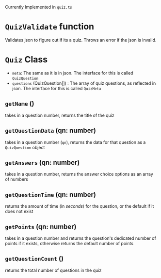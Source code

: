 Currently Implemented in `quiz.ts`

# `QuizValidate` function

Validates json to figure out if its a quiz. Throws an error if the json is invalid.

# `Quiz` Class

- `meta`: The same as it is in json. The interface for this is called `QuizQuestion`
- `questions` (QuizQuestion[]) : The array of quiz questions, as reflected in json. The interface for this is called `QuizMeta`

## `getName` ()

takes in a question number, returns the title of the quiz

## `getQuestionData` (qn: number)

takes in a question number (`qn`), returns the data for that question as a `QuizQuestion` object

## `getAnswers` (qn: number)

takes in a question number, returns the answer choice options as an array of numbers

## `getQuestionTime` (qn: number)

returns the amount of time (in _seconds_) for the question, or the default if it does not exist

## `getPoints` (qn: number)

takes in a question number and returns the question's dedicated number of points if it exists, otherwise returns the default number of points

## `getQuestionCount` ()

returns the total number of questions in the quiz
